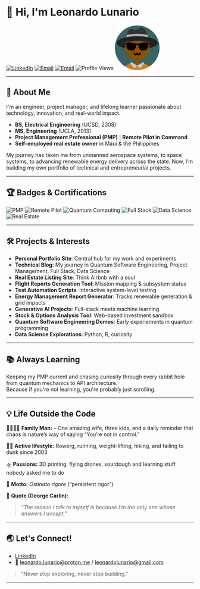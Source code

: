 # 👋 Hi, I'm Leonardo Lunario

[![LinkedIn](https://img.shields.io/badge/LinkedIn-blue?logo=linkedin&logoColor=white)](https://www.linkedin.com/in/leonardolunario)
[![Email](https://img.shields.io/badge/email-leonardo.lunario@proton.me-green?logo=gmail&logoColor=white)](mailto:leonardo.lunario@proton.me)
[![Email](https://img.shields.io/badge/email-leonardolunario@gmail.com-green?logo=gmail&logoColor=white)](mailto:leonardolunario@gmail.com)
![Profile Views](https://komarev.com/ghpvc/?username=lvlunario&color=blue)
<img src="./assets/avatar.png" width="120" height="120" alt="Leonardo Lunario Avatar" />


---

## 🚀 About Me

I'm an engineer, project manager, and lifelong learner passionate about technology, innovation, and real-world impact.  
- **BS, Electrical Engineering** (UCSD, 2008)  
- **MS, Engineering** (UCLA, 2013)  
- **Project Management Professional (PMP)** | **Remote Pilot in Command**  
- **Self-employed real estate owner** in Maui & the Philippines  

My journey has taken me from unmanned aerospace systems, to space systems, to advancing renewable energy delivery across the state. Now, I’m building my own portfolio of technical and entrepreneurial projects.

---

## 🏆 Badges & Certifications

![PMP](https://img.shields.io/badge/Certification-PMP-blue)
![Remote Pilot](https://img.shields.io/badge/Remote%20Pilot%20in%20Command-FCC-yellow)
![Quantum Computing](https://img.shields.io/badge/Learning-Quantum%20Software%20Engineering-purple)
![Full Stack](https://img.shields.io/badge/Full%20Stack-Developer-informational)
![Data Science](https://img.shields.io/badge/Data%20Science-Explorer-brightgreen)
![Real Estate](https://img.shields.io/badge/Real%20Estate-Owner-lightgrey)

---

## 🛠️ Projects & Interests

- **Personal Portfolio Site**: Central hub for my work and experiments
- **Technical Blog**: My journey in Quantum Software Engineering, Project Management, Full Stack, Data Science
- **Real Estate Listing Site**: Think Airbnb with a soul
- **Flight Reports Generation Tool**: Mission mapping & subsystem status
- **Test Automation Scripts**: Interactive system-level testing
- **Energy Management Report Generator**: Tracks renewable generation & grid impacts
- **Generative AI Projects**: Full-stack meets machine learning
- **Stock & Options Analysis Tool**: Web-based investment sandbox
- **Quantum Software Engineering Demos**: Early experiements in quantum programming
- **Data Science Explorations**: Python, R, curiosity

---

## 📚 Always Learning

Keeping my PMP current and chasing curiosity through every rabbit hole from quantum mechanics to API architecture.  
Because if you're not learning, you're probably just scrolling.

---

## 💡 Life Outside the Code

👨‍👩‍👧‍👦 **Family Man:** – One amazing wife, three kids, and a daily reminder that chaos is nature’s way of saying “You’re not in control.” 

🏃‍♂️ **Active lifestyle:** Rowerg, running, weight-lifting, hiking, and failing to dunk since 2003

🛸 **Passions:** 3D printing, flying drones, sourdough and learning stuff nobody asked me to do

🧠 **Motto:** _Ostinato rigore_ (“persistent rigor”)  

🎤 **Quote (George Carlin):** 
> *“The reason I talk to myself is because I’m the only one whose answers I accept.”*

---

## 🌏 Let's Connect!

- [LinkedIn](https://www.linkedin.com/in/leonardolunario)
- 📧 [leonardo.lunario@proton.me](mailto:leonardo.lunario@proton.me) / [leonardolunario@gmail.com](mailto:leonardolunario@gmail.com)


> “Never stop exploring, never stop building.”

---
